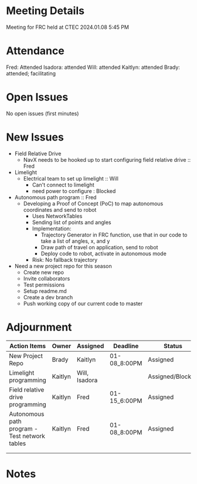 # Meeting Details
Meeting for FRC held at CTEC 2024.01.08 5:45 PM

# Attendance 
Fred: Attended
Isadora: attended
Will: attended
Kaitlyn: attended
Brady: attended; facilitating

# Open Issues
No open issues (first minutes)

# New Issues
- Field Relative Drive
    - NavX needs to be hooked up to start configuring field relative drive :: Fred 
- Limelight
    - Electrical team to set up limelight :: Will 
        - Can't connect to limelight 
        - need power to configure : Blocked 
- Autonomous path program :: Fred 
    - Developing a Proof of Concept (PoC) to map autonomous coordinates and send to robot
        - Uses NetworkTables
        - Sending list of points and angles 
        - Implementation:
            - Trajectory Generator in FRC function, use that in our code to take a list of angles, x, and y
            - Draw path of travel on application, send to robot
            - Deploy code to robot, activate in autonomous mode
        - Risk: No fallback trajectory
- Need a new project repo for this season
    - Create new repo
    - Invite collaborators 
    - Test permissions 
    - Setup readme.md 
    - Create a dev branch 
    - Push working copy of our current code to master 


# Adjournment

| Action Items | Owner | Assigned | Deadline | Status
|--------------|-------|----------|--------|---
|New Project Repo|Brady|Kaitlyn|01-08_8:00PM|Assigned
|Limelight programming|Kaitlyn|Will, Isadora| |Assigned/Blocked
|Field relative drive programming|Kaitlyn|Fred|01-15_6:00PM|Assigned
|Autonomous path program - Test network tables|Kaitlyn|Fred|01-08_8:00PM|Assigned
|||||
|||||

# Notes
